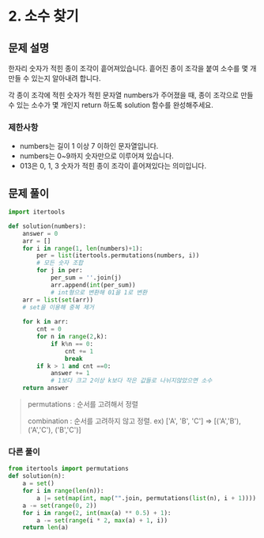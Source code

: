# 2. 소수 찾기

## 문제 설명

한자리 숫자가 적힌 종이 조각이 흩어져있습니다. 흩어진 종이 조각을 붙여 소수를 몇 개 만들 수 있는지 알아내려 합니다.

각 종이 조각에 적힌 숫자가 적힌 문자열 numbers가 주어졌을 때, 종이 조각으로 만들 수 있는 소수가 몇 개인지 return 하도록 solution 함수를 완성해주세요.

### 제한사항

- numbers는 길이 1 이상 7 이하인 문자열입니다.
- numbers는 0~9까지 숫자만으로 이루어져 있습니다.
- 013은 0, 1, 3 숫자가 적힌 종이 조각이 흩어져있다는 의미입니다.



## 문제 풀이

```python
import itertools 

def solution(numbers):
    answer = 0
    arr = []
    for i in range(1, len(numbers)+1):
        per = list(itertools.permutations(numbers, i))
        # 모든 숫자 조합
        for j in per:
            per_sum = ''.join(j)
            arr.append(int(per_sum))
            # int형으로 변환해 01을 1로 변환
    arr = list(set(arr))
    # set을 이용해 중복 제거
    
    for k in arr:
        cnt = 0
        for n in range(2,k):
            if k%n == 0:
                cnt += 1
                break
        if k > 1 and cnt ==0:
            answer += 1
            # 1보다 크고 2이상 k보다 작은 값들로 나뉘지않았으면 소수 
    return answer
```

> permutations : 순서를 고려해서 정렬
>
> combination : 순서를 고려하지 않고 정렬. ex) ['A', 'B', 'C'] => [('A','B'), ('A','C'), ('B','C')]



### 다른 풀이

```python
from itertools import permutations
def solution(n):
    a = set()
    for i in range(len(n)):
        a |= set(map(int, map("".join, permutations(list(n), i + 1))))
    a -= set(range(0, 2))
    for i in range(2, int(max(a) ** 0.5) + 1):
        a -= set(range(i * 2, max(a) + 1, i))
    return len(a)
```

